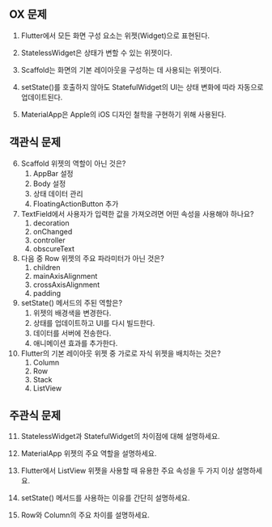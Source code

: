 ## OX 문제
1. Flutter에서 모든 화면 구성 요소는 위젯(Widget)으로 표현된다.

2. StatelessWidget은 상태가 변할 수 있는 위젯이다.

3. Scaffold는 화면의 기본 레이아웃을 구성하는 데 사용되는 위젯이다.

4. setState()를 호출하지 않아도 StatefulWidget의 UI는 상태 변화에 따라 자동으로 업데이트된다.

5. MaterialApp은 Apple의 iOS 디자인 철학을 구현하기 위해 사용된다.
## 객관식 문제
6. Scaffold 위젯의 역할이 아닌 것은?
    1. AppBar 설정
    2. Body 설정
    3. 상태 데이터 관리
    4. FloatingActionButton 추가
7. TextField에서 사용자가 입력한 값을 가져오려면 어떤 속성을 사용해야 하나요?
    1. decoration
    2. onChanged
    3. controller
    4. obscureText
8. 다음 중 Row 위젯의 주요 파라미터가 아닌 것은?
    1. children
    2. mainAxisAlignment
    3. crossAxisAlignment
    4. padding
9. setState() 메서드의 주된 역할은?
    1. 위젯의 배경색을 변경한다.
    2. 상태를 업데이트하고 UI를 다시 빌드한다.
    3. 데이터를 서버에 전송한다.
    4. 애니메이션 효과를 추가한다.
10. Flutter의 기본 레이아웃 위젯 중 가로로 자식 위젯을 배치하는 것은?
    1. Column
    1. Row
    2. Stack
    3. ListView
## 주관식 문제
11. StatelessWidget과 StatefulWidget의 차이점에 대해 설명하세요.

12. MaterialApp 위젯의 주요 역할을 설명하세요.

13. Flutter에서 ListView 위젯을 사용할 때 유용한 주요 속성을 두 가지 이상 설명하세요.

14. setState() 메서드를 사용하는 이유를 간단히 설명하세요.

15. Row와 Column의 주요 차이를 설명하세요.